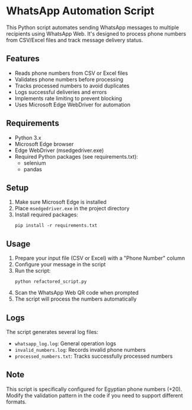 # WhatsApp Automation Script

This Python script automates sending WhatsApp messages to multiple recipients using WhatsApp Web. It's designed to process phone numbers from CSV/Excel files and track message delivery status.

## Features

- Reads phone numbers from CSV or Excel files
- Validates phone numbers before processing
- Tracks processed numbers to avoid duplicates
- Logs successful deliveries and errors
- Implements rate limiting to prevent blocking
- Uses Microsoft Edge WebDriver for automation

## Requirements

- Python 3.x
- Microsoft Edge browser
- Edge WebDriver (msedgedriver.exe)
- Required Python packages (see requirements.txt):
  - selenium
  - pandas

## Setup

1. Make sure Microsoft Edge is installed
2. Place `msedgedriver.exe` in the project directory
3. Install required packages:
   ```
   pip install -r requirements.txt
   ```

## Usage

1. Prepare your input file (CSV or Excel) with a "Phone Number" column
2. Configure your message in the script
3. Run the script:
   ```
   python refactored_script.py
   ```
4. Scan the WhatsApp Web QR code when prompted
5. The script will process the numbers automatically

## Logs

The script generates several log files:
- `whatsapp_log.log`: General operation logs
- `invalid_numbers.log`: Records invalid phone numbers
- `processed_numbers.txt`: Tracks successfully processed numbers

## Note

This script is specifically configured for Egyptian phone numbers (+20). Modify the validation pattern in the code if you need to support different formats.